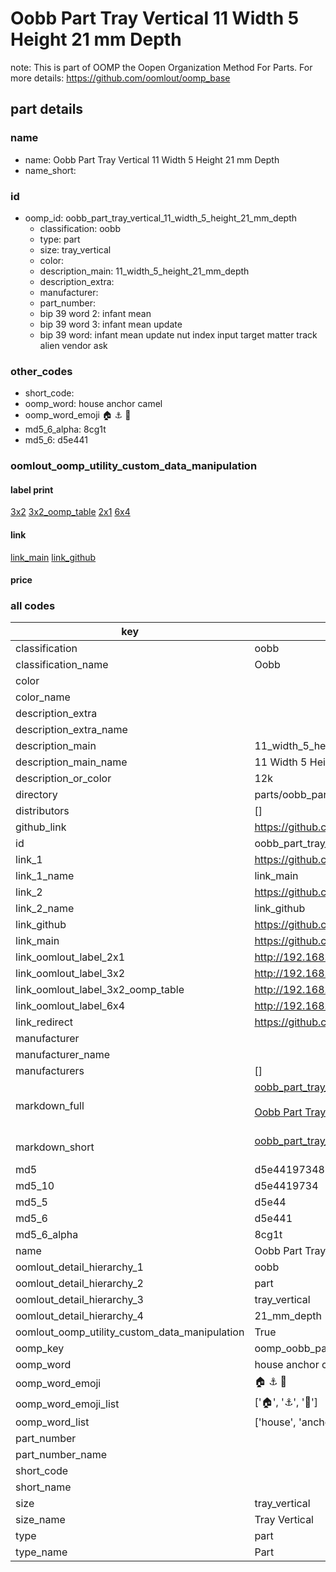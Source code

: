 # Oobb Part Tray Vertical 11 Width 5 Height 21 mm Depth  

note: This is part of OOMP the Oopen Organization Method For Parts. For more details: https://github.com/oomlout/oomp_base

##  part details
  







### name
* name: Oobb Part Tray Vertical 11 Width 5 Height 21 mm Depth
* name_short: 
### id
* oomp_id: oobb_part_tray_vertical_11_width_5_height_21_mm_depth
  * classification: oobb
  * type: part
  * size: tray_vertical
  * color: 
  * description_main: 11_width_5_height_21_mm_depth
  * description_extra: 
  * manufacturer: 
  * part_number: 
  * bip 39 word 2: infant mean
  * bip 39 word 3: infant mean update
  * bip 39 word: infant mean update nut index input target matter track alien vendor ask

### other_codes
* short_code: 
* oomp_word: house anchor camel
* oomp_word_emoji :house: :anchor: :camel:
* md5_6_alpha: 8cg1t
* md5_6: d5e441






### oomlout_oomp_utility_custom_data_manipulation
#### label print
[3x2](http://192.168.1.245:1112/?label=oomp%208cg1t)
[3x2_oomp_table](http://192.168.1.108:1112/?label=oomp%208cg1t)
[2x1](http://192.168.1.242:1112/?label=oomp%208cg1t)
[6x4](http://192.168.1.55:1112/?label=oomp%208cg1t)    

#### link

[link_main](https://github.com/oomlout/oomlout_oomp_version_1_messy/tree/main/parts/oobb_part_tray_vertical_11_width_5_height_21_mm_depth) [link_github](https://github.com/oomlout/oomlout_oomp_version_1_messy/tree/main/parts/oobb_part_tray_vertical_11_width_5_height_21_mm_depth)                             

#### price







### all codes 
| key | value |  
| --- | --- |  
| classification | oobb |  
| classification_name | Oobb |  
| color |  |  
| color_name |  |  
| description_extra |  |  
| description_extra_name |  |  
| description_main | 11_width_5_height_21_mm_depth |  
| description_main_name | 11 Width 5 Height 21 mm Depth |  
| description_or_color | 12k |  
| directory | parts/oobb_part_tray_vertical_11_width_5_height_21_mm_depth |  
| distributors | [] |  
| github_link | https://github.com/oomlout/oomlout_oomp_part_src/tree/main/parts/oobb_part_tray_vertical_11_width_5_height_21_mm_depth |  
| id | oobb_part_tray_vertical_11_width_5_height_21_mm_depth |  
| link_1 | https://github.com/oomlout/oomlout_oomp_version_1_messy/tree/main/parts/oobb_part_tray_vertical_11_width_5_height_21_mm_depth |  
| link_1_name | link_main |  
| link_2 | https://github.com/oomlout/oomlout_oomp_version_1_messy/tree/main/parts/oobb_part_tray_vertical_11_width_5_height_21_mm_depth |  
| link_2_name | link_github |  
| link_github | https://github.com/oomlout/oomlout_oomp_version_1_messy/tree/main/parts/oobb_part_tray_vertical_11_width_5_height_21_mm_depth |  
| link_main | https://github.com/oomlout/oomlout_oomp_version_1_messy/tree/main/parts/oobb_part_tray_vertical_11_width_5_height_21_mm_depth |  
| link_oomlout_label_2x1 | http://192.168.1.242:1112/?label=oomp%208cg1t |  
| link_oomlout_label_3x2 | http://192.168.1.245:1112/?label=oomp%208cg1t |  
| link_oomlout_label_3x2_oomp_table | http://192.168.1.108:1112/?label=oomp%208cg1t |  
| link_oomlout_label_6x4 | http://192.168.1.55:1112/?label=oomp%208cg1t |  
| link_redirect | https://github.com/oomlout/oomlout_oomp_version_1_messy/tree/main/parts/oobb_part_tray_vertical_11_width_5_height_21_mm_depth |  
| manufacturer |  |  
| manufacturer_name |  |  
| manufacturers | [] |  
| markdown_full | [oobb_part_tray_vertical_11_width_5_height_21_mm_depth](none)<br>[](none)<br>[Oobb Part Tray Vertical 11 Width 5 Height 21 Mm Depth](none)<br><br> |  
| markdown_short | [oobb_part_tray_vertical_11_width_5_height_21_mm_depth](none)<br><br> |  
| md5 | d5e4419734895bbdd2b9697bdd22739a |  
| md5_10 | d5e4419734 |  
| md5_5 | d5e44 |  
| md5_6 | d5e441 |  
| md5_6_alpha | 8cg1t |  
| name | Oobb Part Tray Vertical 11 Width 5 Height 21 mm Depth |  
| oomlout_detail_hierarchy_1 | oobb |  
| oomlout_detail_hierarchy_2 | part |  
| oomlout_detail_hierarchy_3 | tray_vertical |  
| oomlout_detail_hierarchy_4 | 21_mm_depth |  
| oomlout_oomp_utility_custom_data_manipulation | True |  
| oomp_key | oomp_oobb_part_tray_vertical_11_width_5_height_21_mm_depth |  
| oomp_word | house anchor camel |  
| oomp_word_emoji | :house: :anchor: :camel: |  
| oomp_word_emoji_list | [':house:', ':anchor:', ':camel:'] |  
| oomp_word_list | ['house', 'anchor', 'camel'] |  
| part_number |  |  
| part_number_name |  |  
| short_code |  |  
| short_name |  |  
| size | tray_vertical |  
| size_name | Tray Vertical |  
| type | part |  
| type_name | Part |  
